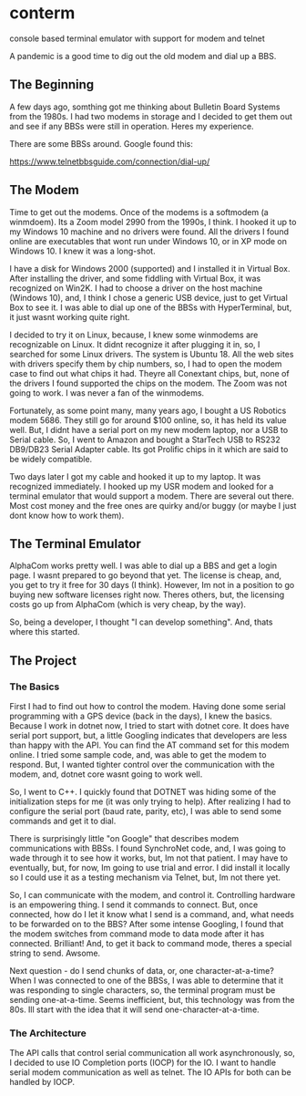 # conterm
console based terminal emulator with support for modem and telnet

A pandemic is a good time to dig out the old modem and dial up a BBS.

## The Beginning

A few days ago, somthing got me thinking about Bulletin Board Systems from the 1980s. I had two modems in storage and I decided to get them out and see if any BBSs were still in operation. Heres my experience.

There are some BBSs around. Google found this:

https://www.telnetbbsguide.com/connection/dial-up/

## The Modem

Time to get out the modems. Once of the modems is a softmodem (a winmdoem). Its a Zoom model 2990 from the 1990s, I think. I hooked it up to my Windows 10 machine and no drivers were found. All the drivers I found online are executables that wont run under Windows 10, or in XP mode on Windows 10. I knew it was a long-shot. 

I have a disk for Windows 2000 (supported) and I installed it in Virtual Box. After installing the driver, and some fiddling with Virtual Box, it was recognized on Win2K. I had to choose a driver on the host machine (Windows 10), and, I think I chose a generic USB device, just to get Virtual Box to see it. I was able to dial up one of the BBSs with HyperTerminal, but, it just wasnt working quite right.

I decided to try it on Linux, because, I knew some winmodems are recognizable on Linux. It didnt recognize it after plugging it in, so, I searched for some Linux drivers. The system is Ubuntu 18. All the web sites with drivers specify them by chip numbers, so, I had to open the modem case to find out what chips it had. Theyre all Conextant chips, but, none of the drivers I found supported the chips on the modem. The Zoom was not going to work. I was never a fan of the winmodems.

Fortunately, as some point many, many years ago, I bought a US Robotics modem 5686. They still go for around $100 online, so, it  has held its value well. But, I didnt have a serial port on my new modem laptop, nor a USB to Serial cable. So, I went to Amazon and bought a StarTech USB to RS232 DB9/DB23 Serial Adapter cable. Its got Prolific chips in it which are said to be widely compatible.

Two days later I got my cable and hooked it up to my laptop. It was recognized immediately. I hooked up my USR modem and looked for a terminal emulator that would support a modem. There are several out there. Most cost money and the free ones are quirky and/or buggy (or maybe I just dont know how to work them).

## The Terminal Emulator

AlphaCom works pretty well. I was able to dial up a BBS and get a login page. I wasnt prepared to go beyond that yet. The license is cheap, and, you get to try it free for 30 days (I think). However, Im not in a position to go buying new software licenses right now. Theres others, but, the licensing costs go up from AlphaCom (which is very cheap, by the way).

So, being a developer, I thought "I can develop something". And, thats where this started.

## The Project

### The Basics

First I had to find out how to control the modem. Having done some serial programming with a GPS device (back in the days), I knew the basics. Because I work in dotnet now, I tried to start with dotnet core. It does have serial port support, but, a little Googling indicates that developers are less than happy with the API. You can find the AT command set for this modem online. I tried some sample code, and, was able to get the modem to respond. But, I wanted tighter control over the communication with the modem, and, dotnet core wasnt going to work well.

So, I went to C++. I quickly found that DOTNET was hiding some of the initialization steps for me (it was only trying to help). After realizing I had to configure the serial port (baud rate, parity, etc), I was able to send some commands and get it to dial.

There is surprisingly little "on Google" that describes modem communications with BBSs. I found SynchroNet code, and, I was going to wade through it to see how it works, but, Im not that patient. I may have to eventually, but, for now, Im going to use trial and error. I did install it locally so I could use it as a testing mechanism via Telnet, but, Im not there yet.

So, I can communicate with the modem, and control it. Controlling hardware is an empowering thing. I send it commands to connect. But, once connected, how do I let it know what I send is a command, and, what needs to be forwarded on to the BBS? After some intense Googling, I found that the modem switches from command mode to data mode after it has connected. Brilliant! And, to get it back to command mode, theres a special string to send. Awsome.

Next question - do I send chunks of data, or, one character-at-a-time? When I was connected to one of the BBSs, I was able to determine that it was responding to single characters, so, the terminal program must be sending one-at-a-time. Seems inefficient, but, this technology was from the 80s. Ill start with the idea that it will send one-character-at-a-time.

### The Architecture

The API calls that control serial communication all work asynchronously, so, I decided to use IO Completion ports (IOCP) for the IO. I want to handle serial modem communication as well as telnet. The IO APIs for both can be handled by IOCP.